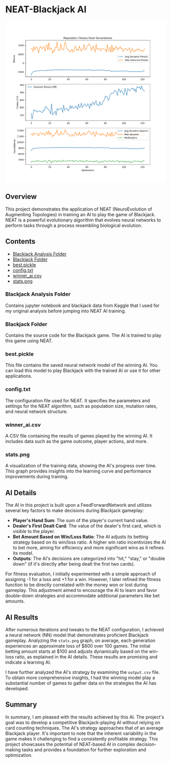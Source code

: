 # NEAT-Blackjack AI

![Blackjack AI](stats.png)

## Overview

This project demonstrates the application of NEAT (NeuroEvolution of Augmenting Topologies) in training an AI to play the game of Blackjack. NEAT is a powerful evolutionary algorithm that evolves neural networks to perform tasks through a process resembling biological evolution.

## Contents

- [Blackjack Analysis Folder](#blackjack-analysis-folder)
- [Blackjack Folder](#blackjack-folder)
- [best.pickle](#bestpickle)
- [config.txt](#configtxt)
- [winner_ai.csv](#winner_aicsv)
- [stats.png](#statspng)


### Blackjack Analysis Folder

Contains jupyter notebook and blackjack data from Kaggle that I used for my original analysis before jumping into NEAT AI training.

### Blackjack Folder

Contains the source code for the Blackjack game. The AI is trained to play this game using NEAT.

### best.pickle

This file contains the saved neural network model of the winning AI. You can load this model to play Blackjack with the trained AI or use it for other applications.

### config.txt

The configuration file used for NEAT. It specifies the parameters and settings for the NEAT algorithm, such as population size, mutation rates, and neural network structure.

### winner_ai.csv

A CSV file containing the results of games played by the winning AI. It includes data such as the game outcome, player actions, and more.

### stats.png

A visualization of the training data, showing the AI's progress over time. This graph provides insights into the learning curve and performance improvements during training.

## AI Details

The AI in this project is built upon a FeedForwardNetwork and utilizes several key factors to make decisions during Blackjack gameplay:

- **Player's Hand Sum**: The sum of the player's current hand value.
- **Dealer's First Dealt Card**: The value of the dealer's first card, which is visible to the player.
- **Bet Amount Based on Win/Loss Ratio**: The AI adjusts its betting strategy based on its win/loss ratio. A higher win ratio incentivizes the AI to bet more, aiming for efficiency and more significant wins as it refines its model.
- **Outputs**: The AI's decisions are categorized into "hit," "stay," or "double down" (if it's directly after being dealt the first two cards).

For fitness evaluation, I initially experimented with a simple approach of assigning -1 for a loss and +1 for a win. However, I later refined the fitness function to be directly correlated with the money won or lost during gameplay. This adjustment aimed to encourage the AI to learn and favor double-down strategies and accommodate additional parameters like bet amounts.

## AI Results

After numerous iterations and tweaks to the NEAT configuration, I achieved a neural network (NN) model that demonstrates proficient Blackjack gameplay. Analyzing the `stats.png` graph, on average, each generation experiences an approximate loss of $800 over 100 games. The initial betting amount starts at $100 and adjusts dynamically based on the win-loss ratio, as explained in the AI details. These results are promising and indicate a learning AI.

I have further analyzed the AI's strategy by examining the `output.csv` file. To obtain more comprehensive insights, I had the winning model play a substantial number of games to gather data on the strategies the AI has developed.

## Summary

In summary, I am pleased with the results achieved by this AI. The project's goal was to develop a competitive Blackjack-playing AI without relying on card counting techniques. The AI's strategy approaches that of an average Blackjack player. It's important to note that the inherent variability in the game makes it challenging to find a consistently profitable strategy. This project showcases the potential of NEAT-based AI in complex decision-making tasks and provides a foundation for further exploration and optimization.


